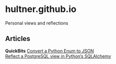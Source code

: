 # hultner.github.io
Personal views and reflections

## Articles

**QuickBits**
[Convert a Python Enum to JSON](https://hultner.github.io/quickbits/2018-03-12-python-json-serializable-enum)  
[Reflect a PostgreSQL view in Python’s SQLAlchemy](https://hultner.github.io/quickbits/2017-10-23-postgresql-reflection-views-python-sqlalchemy.html)  

